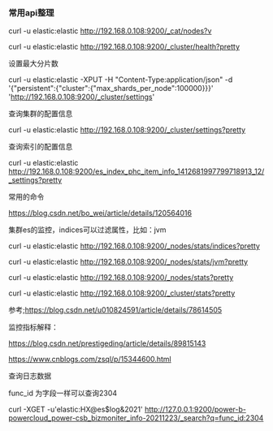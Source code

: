 ### 常用api整理



curl -u elastic:elastic http://192.168.0.108:9200/_cat/nodes?v



curl -u elastic:elastic http://192.168.0.108:9200/_cluster/health?pretty



设置最大分片数

curl -u elastic:elastic -XPUT -H "Content-Type:application/json" -d '{"persistent":{"cluster":{"max_shards_per_node":100000}}}' 'http://192.168.0.108:9200/_cluster/settings'

查询集群的配置信息

curl -u elastic:elastic http://192.168.0.108:9200/_cluster/settings?pretty

查询索引的配置信息

curl -u elastic:elastic http://192.168.0.108:9200/es_index_phc_item_info_1412681997799718913_12/_settings?pretty



常用的命令

https://blog.csdn.net/bo_wei/article/details/120564016



集群es的监控，indices可以过滤属性，比如：jvm

curl -u elastic:elastic http://192.168.0.108:9200/_nodes/stats/indices?pretty

curl -u elastic:elastic http://192.168.0.108:9200/_nodes/stats/jvm?pretty

curl -u elastic:elastic http://192.168.0.108:9200/_nodes/stats?pretty

curl -u elastic:elastic http://192.168.0.108:9200/_cluster/stats?pretty

参考;https://blog.csdn.net/u010824591/article/details/78614505

监控指标解释：

https://blog.csdn.net/prestigeding/article/details/89815143

https://www.cnblogs.com/zsql/p/15344600.html





查询日志数据

func_id 为字段一样可以查询2304

curl -XGET -u'elastic:HX@es$log&2021'  http://127.0.0.1:9200/power-b-powercloud_power-csb_bizmoniter_info-20211223/_search?q=func_id:2304



